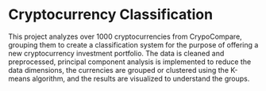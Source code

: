 # Cryptocurrency Classification

This project analyzes over 1000 cryptocurrencies from CrypoCompare, grouping them to create a classification system for the purpose of offering a new cryptocurrency investment portfolio. The data is cleaned and preprocessed, principal component analysis is implemented to reduce the data dimensions, the currencies are grouped or clustered using the K-means algorithm, and the results are visualized to understand the groups. 